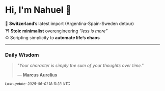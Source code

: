 # Hi, I'm Nahuel :tiger:

📍 **Switzerland**’s latest import (Argentina-Spain-Sweden detour)  
⛩️ **Stoic minimalist** overengineering *“less is more”*  
⚙️ Scripting simplicity to **automate life’s chaos**

---

### Daily Wisdom
> _"Your character is simply the sum of your thoughts over time."_  
>
> — **Marcus Aurelius**

<sub>*Last update: 2025-06-01 18:11:23 UTC*</sub>

